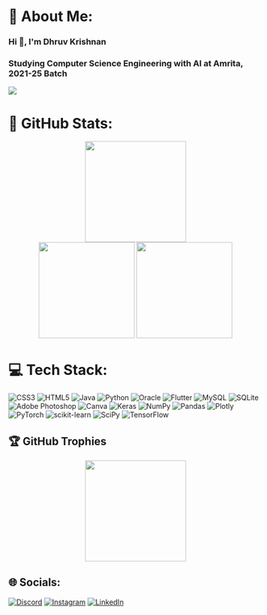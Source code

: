 # 💫 About Me:
### Hi 👋, I'm Dhruv Krishnan
### Studying Computer Science Engineering with AI at Amrita, 2021-25 Batch
[![](https://visitcount.itsvg.in/api?id=DRK-20&icon=4&color=1)](https://visitcount.itsvg.in)

# 💯 GitHub Stats:
<div id="header" align="center">
  <img src="https://github-readme-stats.vercel.app/api?username=DRK-20&theme=shades-of-purple&hide_border=false&include_all_commits=false&count_private=false" height="200"/>
</div>
<div id="header" align="center">
  <img src="https://github-readme-streak-stats.herokuapp.com/?user=DRK-20&theme=shades-of-purple&hide_border=false" height="190"/>
  <img src="https://github-readme-stats.vercel.app/api/top-langs/?username=DRK-20&theme=shades-of-purple&hide_border=false&include_all_commits=false&count_private=false&layout=compact" height="190"/>
</div>

# 💻 Tech Stack:
![CSS3](https://img.shields.io/badge/css3-%231572B6.svg?style=for-the-badge&logo=css3&logoColor=white) ![HTML5](https://img.shields.io/badge/html5-%23E34F26.svg?style=for-the-badge&logo=html5&logoColor=white) ![Java](https://img.shields.io/badge/java-%23ED8B00.svg?style=for-the-badge&logo=java&logoColor=white) ![Python](https://img.shields.io/badge/python-3670A0?style=for-the-badge&logo=python&logoColor=ffdd54) ![Oracle](https://img.shields.io/badge/Oracle-F80000?style=for-the-badge&logo=oracle&logoColor=white) ![Flutter](https://img.shields.io/badge/Flutter-%2302569B.svg?style=for-the-badge&logo=Flutter&logoColor=white) ![MySQL](https://img.shields.io/badge/mysql-%2300f.svg?style=for-the-badge&logo=mysql&logoColor=white) ![SQLite](https://img.shields.io/badge/sqlite-%2307405e.svg?style=for-the-badge&logo=sqlite&logoColor=white) ![Adobe Photoshop](https://img.shields.io/badge/adobephotoshop-%2331A8FF.svg?style=for-the-badge&logo=adobephotoshop&logoColor=white) ![Canva](https://img.shields.io/badge/Canva-%2300C4CC.svg?style=for-the-badge&logo=Canva&logoColor=white) ![Keras](https://img.shields.io/badge/Keras-%23D00000.svg?style=for-the-badge&logo=Keras&logoColor=white) ![NumPy](https://img.shields.io/badge/numpy-%23013243.svg?style=for-the-badge&logo=numpy&logoColor=white) ![Pandas](https://img.shields.io/badge/pandas-%23150458.svg?style=for-the-badge&logo=pandas&logoColor=white) ![Plotly](https://img.shields.io/badge/Plotly-%233F4F75.svg?style=for-the-badge&logo=plotly&logoColor=white) ![PyTorch](https://img.shields.io/badge/PyTorch-%23EE4C2C.svg?style=for-the-badge&logo=PyTorch&logoColor=white) ![scikit-learn](https://img.shields.io/badge/scikit--learn-%23F7931E.svg?style=for-the-badge&logo=scikit-learn&logoColor=white) ![SciPy](https://img.shields.io/badge/SciPy-%230C55A5.svg?style=for-the-badge&logo=scipy&logoColor=%white) ![TensorFlow](https://img.shields.io/badge/TensorFlow-%23FF6F00.svg?style=for-the-badge&logo=TensorFlow&logoColor=white)

## 🏆 GitHub Trophies
<div id="header" align="center">
  <img src="https://github-profile-trophy.vercel.app/?username=DRK-20&theme=radical&no-frame=false&no-bg=true&margin-w=4" height="200"/>
</div>

## 🌐 Socials:
[![Discord](https://img.shields.io/badge/Discord-%237289DA.svg?logo=discord&logoColor=white)](htttps://discord.gg/Dhruv20#9848) [![Instagram](https://img.shields.io/badge/Instagram-%23E4405F.svg?logo=Instagram&logoColor=white)](https://instagram.com/drk_kai20) [![LinkedIn](https://img.shields.io/badge/LinkedIn-%230077B5.svg?logo=linkedin&logoColor=white)](https://linkedin.com/in/dhruv-krishnan-65772923a/) 
